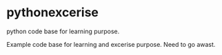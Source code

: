 # pythonexcerise
python code base for  learning purpose.


Example code base for learning and  excerise purpose. Need to go awast. 
